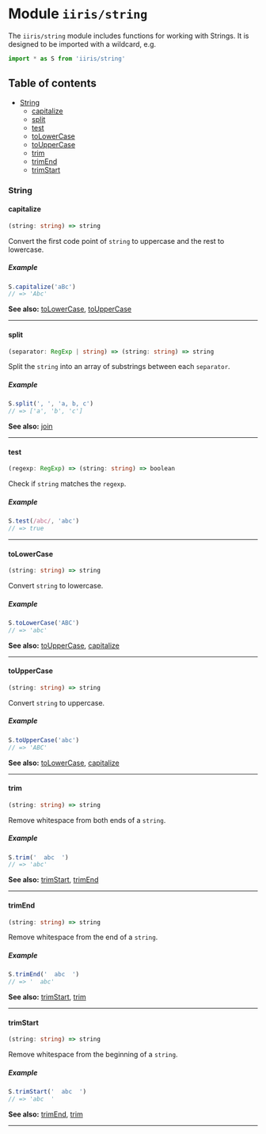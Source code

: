 # Module `iiris/string`

The `iiris/string` module includes functions for working with Strings. It is
designed to be imported with a wildcard, e.g.

```typescript
import * as S from 'iiris/string'
```

## Table of contents

- [String](#string)
  - [capitalize](#capitalize)
  - [split](#split)
  - [test](#test)
  - [toLowerCase](#tolowercase)
  - [toUpperCase](#touppercase)
  - [trim](#trim)
  - [trimEnd](#trimend)
  - [trimStart](#trimstart)

### String

#### capitalize

<!-- prettier-ignore-start -->
```typescript
(string: string) => string
```
<!-- prettier-ignore-end -->

Convert the first code point of `string` to uppercase and the rest to lowercase.

##### Example

```typescript
S.capitalize('aBc')
// => 'Abc'
```

**See also:** [toLowerCase](#tolowercase), [toUpperCase](#touppercase)

---

#### split

<!-- prettier-ignore-start -->
```typescript
(separator: RegExp | string) => (string: string) => string
```
<!-- prettier-ignore-end -->

Split the `string` into an array of substrings between each `separator`.

##### Example

```typescript
S.split(', ', 'a, b, c')
// => ['a', 'b', 'c']
```

**See also:** [join](#join)

---

#### test

<!-- prettier-ignore-start -->
```typescript
(regexp: RegExp) => (string: string) => boolean
```
<!-- prettier-ignore-end -->

Check if `string` matches the `regexp`.

##### Example

```typescript
S.test(/abc/, 'abc')
// => true
```

---

#### toLowerCase

<!-- prettier-ignore-start -->
```typescript
(string: string) => string
```
<!-- prettier-ignore-end -->

Convert `string` to lowercase.

##### Example

```typescript
S.toLowerCase('ABC')
// => 'abc'
```

**See also:** [toUpperCase](#touppercase), [capitalize](#capitalize)

---

#### toUpperCase

<!-- prettier-ignore-start -->
```typescript
(string: string) => string
```
<!-- prettier-ignore-end -->

Convert `string` to uppercase.

##### Example

```typescript
S.toUpperCase('abc')
// => 'ABC'
```

**See also:** [toLowerCase](#tolowercase), [capitalize](#capitalize)

---

#### trim

<!-- prettier-ignore-start -->
```typescript
(string: string) => string
```
<!-- prettier-ignore-end -->

Remove whitespace from both ends of a `string`.

##### Example

```typescript
S.trim('  abc  ')
// => 'abc'
```

**See also:** [trimStart](#trimstart), [trimEnd](#trimend)

---

#### trimEnd

<!-- prettier-ignore-start -->
```typescript
(string: string) => string
```
<!-- prettier-ignore-end -->

Remove whitespace from the end of a `string`.

##### Example

```typescript
S.trimEnd('  abc  ')
// => '  abc'
```

**See also:** [trimStart](#trimstart), [trim](#trim)

---

#### trimStart

<!-- prettier-ignore-start -->
```typescript
(string: string) => string
```
<!-- prettier-ignore-end -->

Remove whitespace from the beginning of a `string`.

##### Example

```typescript
S.trimStart('  abc  ')
// => 'abc  '
```

**See also:** [trimEnd](#trimend), [trim](#trim)

---
